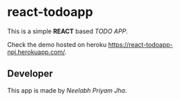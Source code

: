 # react-todoapp

This is a simple **REACT** based _TODO APP_.

Check the demo hosted on heroku https://react-todoapp-npj.herokuapp.com/.

## Developer

This app is made by _Neelabh Priyam Jha_.
